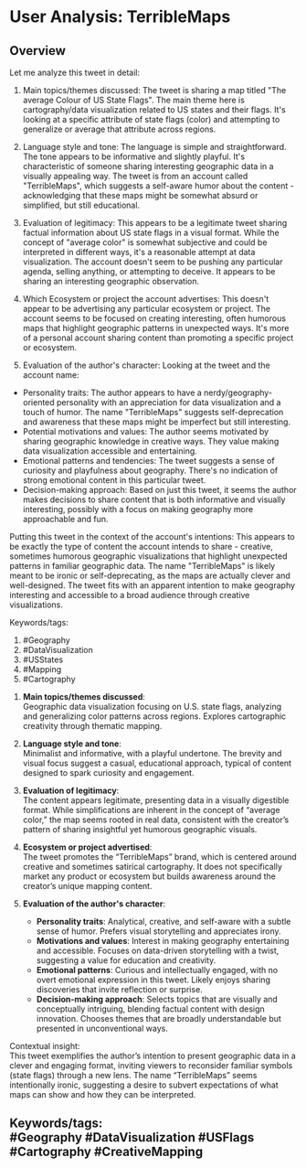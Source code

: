 # User Analysis: TerribleMaps

## Overview

<think>
Let me analyze this tweet in detail:

1. Main topics/themes discussed:
The tweet is sharing a map titled "The average Colour of US State Flags". The main theme here is cartography/data visualization related to US states and their flags. It's looking at a specific attribute of state flags (color) and attempting to generalize or average that attribute across regions.

2. Language style and tone:
The language is simple and straightforward. The tone appears to be informative and slightly playful. It's characteristic of someone sharing interesting geographic data in a visually appealing way. The tweet is from an account called "TerribleMaps", which suggests a self-aware humor about the content - acknowledging that these maps might be somewhat absurd or simplified, but still educational.

3. Evaluation of legitimacy:
This appears to be a legitimate tweet sharing factual information about US state flags in a visual format. While the concept of "average color" is somewhat subjective and could be interpreted in different ways, it's a reasonable attempt at data visualization. The account doesn't seem to be pushing any particular agenda, selling anything, or attempting to deceive. It appears to be sharing an interesting geographic observation.

4. Which Ecosystem or project the account advertises:
This doesn't appear to be advertising any particular ecosystem or project. The account seems to be focused on creating interesting, often humorous maps that highlight geographic patterns in unexpected ways. It's more of a personal account sharing content than promoting a specific project or ecosystem.

5. Evaluation of the author's character:
Looking at the tweet and the account name:
- Personality traits: The author appears to have a nerdy/geography-oriented personality with an appreciation for data visualization and a touch of humor. The name "TerribleMaps" suggests self-deprecation and awareness that these maps might be imperfect but still interesting.
- Potential motivations and values: The author seems motivated by sharing geographic knowledge in creative ways. They value making data visualization accessible and entertaining.
- Emotional patterns and tendencies: The tweet suggests a sense of curiosity and playfulness about geography. There's no indication of strong emotional content in this particular tweet.
- Decision-making approach: Based on just this tweet, it seems the author makes decisions to share content that is both informative and visually interesting, possibly with a focus on making geography more approachable and fun.

Putting this tweet in the context of the account's intentions:
This appears to be exactly the type of content the account intends to share - creative, sometimes humorous geographic visualizations that highlight unexpected patterns in familiar geographic data. The name "TerribleMaps" is likely meant to be ironic or self-deprecating, as the maps are actually clever and well-designed. The tweet fits with an apparent intention to make geography interesting and accessible to a broad audience through creative visualizations.

Keywords/tags:
1. #Geography
2. #DataVisualization
3. #USStates
4. #Mapping
5. #Cartography
</think>

1. **Main topics/themes discussed**:  
   Geographic data visualization focusing on U.S. state flags, analyzing and generalizing color patterns across regions. Explores cartographic creativity through thematic mapping.

2. **Language style and tone**:  
   Minimalist and informative, with a playful undertone. The brevity and visual focus suggest a casual, educational approach, typical of content designed to spark curiosity and engagement.

3. **Evaluation of legitimacy**:  
   The content appears legitimate, presenting data in a visually digestible format. While simplifications are inherent in the concept of “average color,” the map seems rooted in real data, consistent with the creator’s pattern of sharing insightful yet humorous geographic visuals.

4. **Ecosystem or project advertised**:  
   The tweet promotes the “TerribleMaps” brand, which is centered around creative and sometimes satirical cartography. It does not specifically market any product or ecosystem but builds awareness around the creator’s unique mapping content.

5. **Evaluation of the author's character**:  
   - **Personality traits**: Analytical, creative, and self-aware with a subtle sense of humor. Prefers visual storytelling and appreciates irony.  
   - **Motivations and values**: Interest in making geography entertaining and accessible. Focuses on data-driven storytelling with a twist, suggesting a value for education and creativity.  
   - **Emotional patterns**: Curious and intellectually engaged, with no overt emotional expression in this tweet. Likely enjoys sharing discoveries that invite reflection or surprise.  
   - **Decision-making approach**: Selects topics that are visually and conceptually intriguing, blending factual content with design innovation. Chooses themes that are broadly understandable but presented in unconventional ways.

Contextual insight:  
This tweet exemplifies the author’s intention to present geographic data in a clever and engaging format, inviting viewers to reconsider familiar symbols (state flags) through a new lens. The name “TerribleMaps” seems intentionally ironic, suggesting a desire to subvert expectations of what maps can show and how they can be interpreted.

**Keywords/tags**:  
#Geography #DataVisualization #USFlags #Cartography #CreativeMapping
---
